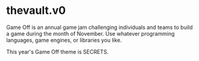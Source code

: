 # thevault.v0

Game Off is an annual game jam challenging individuals and teams to build a game during the month of November. Use whatever programming languages, game engines, or libraries you like. 

This year's Game Off theme is SECRETS.